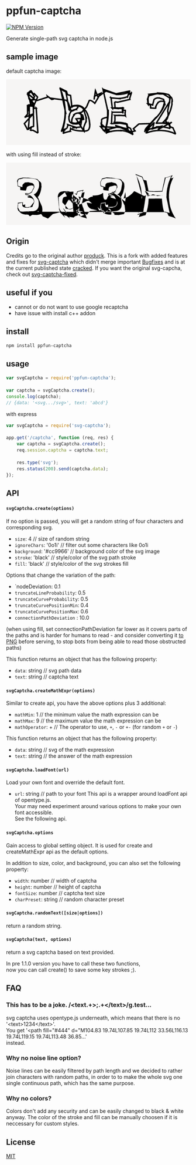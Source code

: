 # ppfun-captcha

[![NPM Version](https://img.shields.io/npm/v/ppfun-captcha.svg?style=flat-square)](https://www.npmjs.com/package/ppfun-captcha)

Generate single-path svg captcha in node.js

## sample image

default captcha image:

![image](media/example.png)

with using fill instead of stroke:

![image2](media/example-2.png)

## Origin

Credits go to the original author [produck](https://github.com/produck).
This is a fork with added features and fixes for [svg-captcha](https://github.com/produck/svg-captcha) which didn't merge important [Bugfixes](https://github.com/produck/svg-captcha/pull/47) and is at the current published state [cracked](https://github.com/produck/svg-captcha/issues/45).
If you want the original svg-capcha, check out [svg-captcha-fixed](https://www.npmjs.com/package/svg-captcha-fixed).

## useful if you

- cannot or do not want to use google recaptcha
- have issue with install c++ addon

## install

```
npm install ppfun-captcha
```

## usage

```Javascript
var svgCaptcha = require('ppfun-captcha');

var captcha = svgCaptcha.create();
console.log(captcha);
// {data: '<svg.../svg>', text: 'abcd'}
```

with express

```Javascript
var svgCaptcha = require('svg-captcha');

app.get('/captcha', function (req, res) {
	var captcha = svgCaptcha.create();
	req.session.captcha = captcha.text;
	
	res.type('svg');
	res.status(200).send(captcha.data);
});
```

## API

#### `svgCaptcha.create(options)`  
If no option is passed, you will get a random string of four characters and corresponding svg.  
  
* `size`: 4 // size of random string  
* `ignoreChars`: '0o1i' // filter out some characters like 0o1i  
* `background`: '#cc9966' // background color of the svg image  
* `stroke`: 'black' // style/color of the svg path stroke
* `fill`: 'black' // style/color of the svg strokes fill  

Options that change the variation of the path:

* `nodeDeviation: 0.1
* `truncateLineProbability`: 0.5 
* `truncateCurveProbability`: 0.5
* `truncateCurvePositionMin`: 0.4
* `truncateCurvePositionMax`: 0.6
* `connectionPathDeviation` : 10.0

(when using fill, set connectionPathDeviation far lower as it covers parts of the paths and is harder for humans to read - and consider converting it [to PNG](https://morioh.com/p/2a17965187b6) before serving, to stop bots from being able to read those obstructed paths)

This function returns an object that has the following property:
* `data`: string // svg path data
* `text`: string // captcha text

#### `svgCaptcha.createMathExpr(options)`  
Similar to create api, you have the above options plus 3 additional:
* `mathMin`: 1 // the minimum value the math expression can be
* `mathMax`: 9 // the maximum value the math expression can be
* `mathOperator`: + // The operator to use, `+`, `-` or `+-` (for random `+` or `-`)

This function returns an object that has the following property:
* `data`: string // svg of the math expression
* `text`: string // the answer of the math expression

#### `svgCaptcha.loadFont(url)`
Load your own font and override the default font.
* `url`: string // path to your font
This api is a wrapper around loadFont api of opentype.js.  
Your may need experiment around various options to make your own font accessible.  
See the following api.

#### `svgCaptcha.options`
Gain access to global setting object. 
It is used for create and createMathExpr api as the default options.  
  
In addition to size, color, and background, you can also set the following property:
* `width`: number // width of captcha
* `height`: number // height of captcha
* `fontSize`: number // captcha text size
* `charPreset`: string // random character preset

#### `svgCaptcha.randomText([size|options])`  
return a random string.
#### `svgCaptcha(text, options)`
return a svg captcha based on text provided.  

In pre 1.1.0 version you have to call these two functions,  
now you can call create() to save some key strokes ;).

## FAQ

### This has to be a joke. /\<text.+\>;.+\<\/text\>/g.test...

svg captcha uses opentype.js underneath, which means that there is no
'&lt;text&gt;1234&lt;/text&gt;'.  
You get
'&lt;path fill="#444" d="M104.83 19.74L107.85 19.74L112 33.56L116.13 19.74L119.15 19.74L113.48 36.85...'  
instead.  

### Why no noise line option?

Noise lines can be easily filtered by path length and we decided to rather join characters with random paths, in order to to make the whole svg one single continuous path, which has the same purpose.

### Why no colors?

Colors don't add any security and can be easily changed to black & white anyway. The color of the stroke and fill can be manually choosen if it is neccessary for custom styles.
  
## License

[MIT](LICENSE.md)
